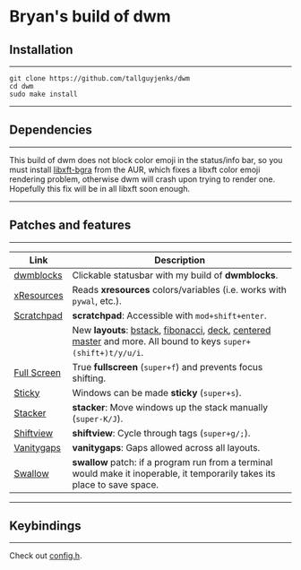 # Bryan's build of dwm

## Installation

---

```ba   sh
git clone https://github.com/tallguyjenks/dwm
cd dwm
sudo make install
```

---

## Dependencies

---

This build of dwm does not block color emoji in the status/info bar, so you must install [libxft-bgra][13] from the AUR, which fixes a libxft color emoji rendering problem, otherwise dwm will crash upon trying to render one. Hopefully this fix will be in all libxft soon enough.

---

## Patches and features

---

| Link             | Description                                                                                                                        |
| ---------------- | ---------------------------------------------------------------------------------------------------------------------------------- |
| [dwmblocks][0]   | Clickable statusbar with my build of **dwmblocks**.                                                                                |
| [xResources][1]  | Reads **xresources** colors/variables (i.e. works with `pywal`, etc.).                                                             |
| [Scratchpad][2]  | **scratchpad**: Accessible with `mod+shift+enter`.                                                                                 |
|                  | New **layouts**: [bstack][3], [fibonacci][4], [deck][5], [centered master][6] and more. All bound to keys `super+(shift+)t/y/u/i`. |
| [Full Screen][7] | True **fullscreen** (`super+f`) and prevents focus shifting.                                                                       |
| [Sticky][8]      | Windows can be made **sticky** (`super+s`).                                                                                        |
| [Stacker][9]     | **stacker**: Move windows up the stack manually (`super-K/J`).                                                                     |
| [Shiftview][10]  | **shiftview**: Cycle through tags (`super+g/;`).                                                                                   |
| [Vanitygaps][11] | **vanitygaps**: Gaps allowed across all layouts.                                                                                   |
| [Swallow][12]    | **swallow** patch: if a program run from a terminal would make it inoperable, it temporarily takes its place to save space.        |

---

## Keybindings

---

Check out [config.h](config.h).

[0]: https://github.com/tallguyjenks/dwmblocks
[1]: https://dwm.suckless.org/patches/xresources/
[2]: https://dwm.suckless.org/patches/scratchpad/
[3]: https://dwm.suckless.org/patches/bottomstack/
[4]: https://dwm.suckless.org/patches/fibonacci/
[5]: https://dwm.suckless.org/patches/deck/
[6]: https://dwm.suckless.org/patches/centeredmaster/
[7]: https://dwm.suckless.org/patches/fullscreen/
[8]: https://dwm.suckless.org/patches/sticky/
[9]: https://dwm.suckless.org/patches/stacker/
[10]: shiftview.c
[11]: https://dwm.suckless.org/patches/vanitygaps/
[12]: https://dwm.suckless.org/patches/dynamicswallow/
[13]: https://aur.archlinux.org/packages/libxft-bgra/
